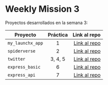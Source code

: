 # Weekly Mission 3

Proyectos desarrollados en la semana 3:

| Proyecto | Práctica | Link al repo |
| ------------- |:-------------:| -----:|
|`my_launchx_app`|1|[Link al repo](https://github.com/MarcosLopezM/BackEnd-Week3/tree/main/Proyectos/my_launchx_app)|
|`spiderverse`|2|[Link al repo](https://github.com/MarcosLopezM/BackEnd-Week3/tree/main/TestDrivenDevelopment/spiderverse)|
|`twitter`|3, 4, 5|[Link al repo](https://github.com/MarcosLopezM/BackEnd-Week3/tree/main/Sprints/twitter)|
|`express_basic`|6|[Link al repo](https://github.com/MarcosLopezM/BackEnd-Week3/tree/main/ExpressServer/express_basic)|
|`express_api`|7|[Link al repo](https://github.com/MarcosLopezM/BackEnd-Week3/tree/main/ExpressAPI/express_api)|
